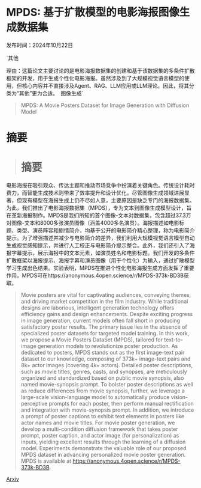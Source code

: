# MPDS: 基于扩散模型的电影海报图像生成数据集

发布时间：2024年10月22日

`其他

理由：这篇论文主要讨论的是电影海报数据集的创建和基于该数据集的多条件扩散框架的开发，用于生成个性化电影海报。虽然涉及到了大规模视觉语言模型的使用，但核心内容并不直接涉及Agent、RAG、LLM应用或LLM理论。因此，将其分类为“其他”更为合适。` `图像生成`

> MPDS: A Movie Posters Dataset for Image Generation with Diffusion Model

# 摘要

> # 摘要
电影海报在吸引观众、传达主题和推动市场竞争中扮演着关键角色。传统设计耗时费力，而智能生成技术则带来了效率提升和设计优化。尽管图像生成领域进展显著，但现有模型在海报生成上仍不尽如人意，主要原因是缺乏专门的海报数据集。为此，我们推出了电影海报数据集（MPDS），专为文本到图像生成模型设计，旨在革新海报制作。MPDS是我们所知的首个图像-文本对数据集，包含超过37.3万对图像-文本和8000多张演员图像（涵盖4000多名演员）。海报描述如电影标题、类型、演员阵容和剧情简介，均基于公开的电影简介精心整理，称为电影简介提示。为了增强描述并减少与电影简介的差异，我们利用大规模视觉语言模型自动生成视觉感知提示，并进行人工校正与电影简介提示整合。此外，我们还引入了海报字幕提示，展示海报中的文本元素，如演员姓名和电影标题。我们开发的多条件扩散框架以海报提示、海报字幕和演员图像（用于个性化）为输入，通过扩散模型学习生成出色结果。实验表明，MPDS在推进个性化电影海报生成方面发挥了重要作用。MPDS可在https://anonymous.4open.science/r/MPDS-373k-BD3B获取。

> Movie posters are vital for captivating audiences, conveying themes, and driving market competition in the film industry. While traditional designs are laborious, intelligent generation technology offers efficiency gains and design enhancements. Despite exciting progress in image generation, current models often fall short in producing satisfactory poster results. The primary issue lies in the absence of specialized poster datasets for targeted model training. In this work, we propose a Movie Posters DataSet (MPDS), tailored for text-to-image generation models to revolutionize poster production. As dedicated to posters, MPDS stands out as the first image-text pair dataset to our knowledge, composing of 373k+ image-text pairs and 8k+ actor images (covering 4k+ actors). Detailed poster descriptions, such as movie titles, genres, casts, and synopses, are meticulously organized and standardized based on public movie synopsis, also named movie-synopsis prompt. To bolster poster descriptions as well as reduce differences from movie synopsis, further, we leverage a large-scale vision-language model to automatically produce vision-perceptive prompts for each poster, then perform manual rectification and integration with movie-synopsis prompt. In addition, we introduce a prompt of poster captions to exhibit text elements in posters like actor names and movie titles. For movie poster generation, we develop a multi-condition diffusion framework that takes poster prompt, poster caption, and actor image (for personalization) as inputs, yielding excellent results through the learning of a diffusion model. Experiments demonstrate the valuable role of our proposed MPDS dataset in advancing personalized movie poster generation. MPDS is available at https://anonymous.4open.science/r/MPDS-373k-BD3B.

[Arxiv](https://arxiv.org/abs/2410.16840)